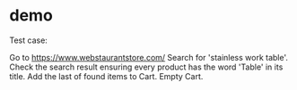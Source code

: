 # demo
Test case:

Go to https://www.webstaurantstore.com/
Search for 'stainless work table'.
Check the search result ensuring every product has the word 'Table' in its title.
Add the last of found items to Cart.
Empty Cart.
